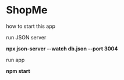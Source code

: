 # ShopMe

how to start this app

run JSON server

**npx json-server --watch db.json --port 3004**

run app

**npm start**
